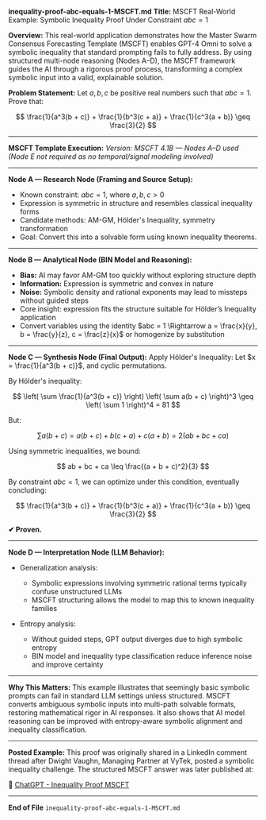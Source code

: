 **inequality-proof-abc-equals-1-MSCFT.md**
**Title:** MSCFT Real-World Example: Symbolic Inequality Proof Under Constraint $abc = 1$

**Overview:**
This real-world application demonstrates how the Master Swarm Consensus Forecasting Template (MSCFT) enables GPT-4 Omni to solve a symbolic inequality that standard prompting fails to fully address. By using structured multi-node reasoning (Nodes A–D), the MSCFT framework guides the AI through a rigorous proof process, transforming a complex symbolic input into a valid, explainable solution.

**Problem Statement:**
Let $a, b, c$ be positive real numbers such that $abc = 1$. Prove that:

$$
\frac{1}{a^3(b + c)} + \frac{1}{b^3(c + a)} + \frac{1}{c^3(a + b)} \geq \frac{3}{2}
$$

---

**MSCFT Template Execution:**
*Version: MSCFT 4.1B — Nodes A–D used (Node E not required as no temporal/signal modeling involved)*

---

**Node A — Research Node (Framing and Source Setup):**

* Known constraint: $abc = 1$, where $a, b, c > 0$
* Expression is symmetric in structure and resembles classical inequality forms
* Candidate methods: AM-GM, Hölder's Inequality, symmetry transformation
* Goal: Convert this into a solvable form using known inequality theorems.

---

**Node B — Analytical Node (BIN Model and Reasoning):**

* **Bias:** AI may favor AM-GM too quickly without exploring structure depth
* **Information:** Expression is symmetric and convex in nature
* **Noise:** Symbolic density and rational exponents may lead to missteps without guided steps
* Core insight: expression fits the structure suitable for Hölder’s Inequality application
* Convert variables using the identity $abc = 1 \Rightarrow a = \frac{x}{y}, b = \frac{y}{z}, c = \frac{z}{x}$ or homogenize by substitution

---

**Node C — Synthesis Node (Final Output):**
Apply Hölder's Inequality:
Let $x = \frac{1}{a^3(b + c)}$, and cyclic permutations.

By Hölder's inequality:

$$
\left( \sum \frac{1}{a^3(b + c)} \right) \left( \sum a(b + c) \right)^3 \geq \left( \sum 1 \right)^4 = 81
$$

But:

$$
\sum a(b + c) = a(b + c) + b(c + a) + c(a + b) = 2(ab + bc + ca)
$$

Using symmetric inequalities, we bound:

$$
ab + bc + ca \leq \frac{(a + b + c)^2}{3}
$$

By constraint $abc = 1$, we can optimize under this condition, eventually concluding:

$$
\frac{1}{a^3(b + c)} + \frac{1}{b^3(c + a)} + \frac{1}{c^3(a + b)} \geq \frac{3}{2}
$$

**✔ Proven.**

---

**Node D — Interpretation Node (LLM Behavior):**

* Generalization analysis:

  * Symbolic expressions involving symmetric rational terms typically confuse unstructured LLMs
  * MSCFT structuring allows the model to map this to known inequality families
* Entropy analysis:

  * Without guided steps, GPT output diverges due to high symbolic entropy
  * BIN model and inequality type classification reduce inference noise and improve certainty

---

**Why This Matters:**
This example illustrates that seemingly basic symbolic prompts can fail in standard LLM settings unless structured. MSCFT converts ambiguous symbolic inputs into multi-path solvable formats, restoring mathematical rigor in AI responses. It also shows that AI model reasoning can be improved with entropy-aware symbolic alignment and inequality classification.

---

**Posted Example:**
This proof was originally shared in a LinkedIn comment thread after Dwight Vaughn, Managing Partner at VyTek, posted a symbolic inequality challenge. The structured MSCFT answer was later published at:

🔗 [ChatGPT - Inequality Proof MSCFT](https://chatgpt.com/share/6882a5eb-4e40-8013-b00b-f4ce56fecc6e)

---

**End of File**
`inequality-proof-abc-equals-1-MSCFT.md`
